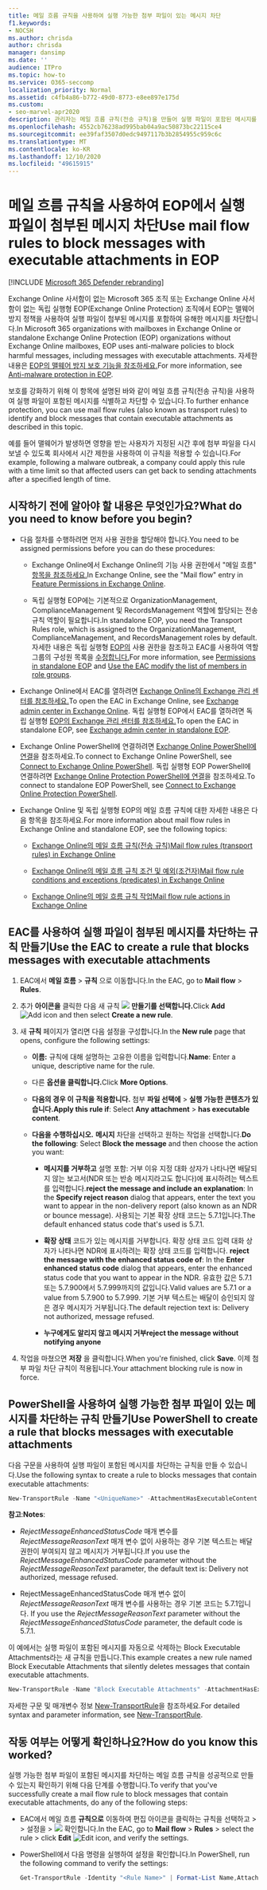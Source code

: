 ```yaml
---
title: 메일 흐름 규칙을 사용하여 실행 가능한 첨부 파일이 있는 메시지 차단
f1.keywords:
- NOCSH
ms.author: chrisda
author: chrisda
manager: dansimp
ms.date: ''
audience: ITPro
ms.topic: how-to
ms.service: O365-seccomp
localization_priority: Normal
ms.assetid: c4fb4a86-b772-49d0-8773-e8ee897e175d
ms.custom:
- seo-marvel-apr2020
description: 관리자는 메일 흐름 규칙(전송 규칙)을 만들어 실행 파일이 포함된 메시지를 차단하는 방법을 배울 수 있습니다.
ms.openlocfilehash: 4552cb76238ad995bab04a9ac50873bc22115ce4
ms.sourcegitcommit: ee39faf3507d0edc9497117b3b2854955c959c6c
ms.translationtype: MT
ms.contentlocale: ko-KR
ms.lasthandoff: 12/10/2020
ms.locfileid: "49615915"
---
```

# <a name="use-mail-flow-rules-to-block-messages-with-executable-attachments-in-eop"></a><span data-ttu-id="2aa25-103">메일 흐름 규칙을 사용하여 EOP에서 실행 파일이 첨부된 메시지 차단</span><span class="sxs-lookup"><span data-stu-id="2aa25-103">Use mail flow rules to block messages with executable attachments in EOP</span></span>

[!INCLUDE [Microsoft 365 Defender rebranding](../includes/microsoft-defender-for-office.md)]


<span data-ttu-id="2aa25-104">Exchange Online 사서함이 없는 Microsoft 365 조직 또는 Exchange Online 사서함이 없는 독립 실행형 EOP(Exchange Online Protection) 조직에서 EOP는 맬웨어 방지 정책을 사용하여 실행 파일이 첨부된 메시지를 포함하여 유해한 메시지를 차단합니다.</span><span class="sxs-lookup"><span data-stu-id="2aa25-104">In Microsoft 365 organizations with mailboxes in Exchange Online or standalone Exchange Online Protection (EOP) organizations without Exchange Online mailboxes, EOP uses anti-malware policies to block harmful messages, including messages with executable attachments.</span></span> <span data-ttu-id="2aa25-105">자세한 내용은 [EOP의 맬웨어 방지 보호 기능을 참조하세요.](anti-malware-protection.md)</span><span class="sxs-lookup"><span data-stu-id="2aa25-105">For more information, see [Anti-malware protection in EOP](anti-malware-protection.md).</span></span>

<span data-ttu-id="2aa25-106">보호를 강화하기 위해 이 항목에 설명된 바와 같이 메일 흐름 규칙(전송 규칙)을 사용하여 실행 파일이 포함된 메시지를 식별하고 차단할 수 있습니다.</span><span class="sxs-lookup"><span data-stu-id="2aa25-106">To further enhance protection, you can use mail flow rules (also known as transport rules) to identify and block messages that contain executable attachments as described in this topic.</span></span>

<span data-ttu-id="2aa25-107">예를 들어 맬웨어가 발생하면 영향을 받는 사용자가 지정된 시간 후에 첨부 파일을 다시 보낼 수 있도록 회사에서 시간 제한을 사용하여 이 규칙을 적용할 수 있습니다.</span><span class="sxs-lookup"><span data-stu-id="2aa25-107">For example, following a malware outbreak, a company could apply this rule with a time limit so that affected users can get back to sending attachments after a specified length of time.</span></span>

## <a name="what-do-you-need-to-know-before-you-begin"></a><span data-ttu-id="2aa25-108">시작하기 전에 알아야 할 내용은 무엇인가요?</span><span class="sxs-lookup"><span data-stu-id="2aa25-108">What do you need to know before you begin?</span></span>

- <span data-ttu-id="2aa25-109">다음 절차를 수행하려면 먼저 사용 권한을 할당해야 합니다.</span><span class="sxs-lookup"><span data-stu-id="2aa25-109">You need to be assigned permissions before you can do these procedures:</span></span>

  - <span data-ttu-id="2aa25-110">Exchange Online에서 Exchange Online의 기능 사용 권한에서 "메일 흐름" [항목을 참조하세요.](https://docs.microsoft.com/Exchange/permissions-exo/feature-permissions)</span><span class="sxs-lookup"><span data-stu-id="2aa25-110">In Exchange Online, see the "Mail flow" entry in [Feature Permissions in Exchange Online](https://docs.microsoft.com/Exchange/permissions-exo/feature-permissions).</span></span>

  - <span data-ttu-id="2aa25-111">독립 실행형 EOP에는 기본적으로 OrganizationManagement, ComplianceManagement 및 RecordsManagement 역할에 할당되는 전송 규칙 역할이 필요합니다.</span><span class="sxs-lookup"><span data-stu-id="2aa25-111">In standalone EOP, you need the Transport Rules role, which is assigned to the OrganizationManagement, ComplianceManagement, and RecordsManagement roles by default.</span></span> <span data-ttu-id="2aa25-112">자세한 내용은 독립 실행형 [EOP의](feature-permissions-in-eop.md) 사용 권한을 참조하고 EAC를 사용하여 역할 그룹의 구성원 목록을 [수정합니다.](manage-admin-role-group-permissions-in-eop.md#use-the-eac-modify-the-list-of-members-in-role-groups)</span><span class="sxs-lookup"><span data-stu-id="2aa25-112">For more information, see [Permissions in standalone EOP](feature-permissions-in-eop.md) and [Use the EAC modify the list of members in role groups](manage-admin-role-group-permissions-in-eop.md#use-the-eac-modify-the-list-of-members-in-role-groups).</span></span>

- <span data-ttu-id="2aa25-113">Exchange Online에서 EAC를 열하려면 [Exchange Online의 Exchange 관리 센터를 참조하세요.](https://docs.microsoft.com/Exchange/exchange-admin-center)</span><span class="sxs-lookup"><span data-stu-id="2aa25-113">To open the EAC in Exchange Online, see [Exchange admin center in Exchange Online](https://docs.microsoft.com/Exchange/exchange-admin-center).</span></span> <span data-ttu-id="2aa25-114">독립 실행형 EOP에서 EAC를 열하려면 독립 실행형 [EOP의 Exchange 관리 센터를 참조하세요.](exchange-admin-center-in-exchange-online-protection-eop.md)</span><span class="sxs-lookup"><span data-stu-id="2aa25-114">To open the EAC in standalone EOP, see [Exchange admin center in standalone EOP](exchange-admin-center-in-exchange-online-protection-eop.md).</span></span>

- <span data-ttu-id="2aa25-115">Exchange Online PowerShell에 연결하려면 [Exchange Online PowerShell에 연결](https://docs.microsoft.com/powershell/exchange/connect-to-exchange-online-powershell)을 참조하세요.</span><span class="sxs-lookup"><span data-stu-id="2aa25-115">To connect to Exchange Online PowerShell, see [Connect to Exchange Online PowerShell](https://docs.microsoft.com/powershell/exchange/connect-to-exchange-online-powershell).</span></span> <span data-ttu-id="2aa25-116">독립 실행형 EOP PowerShell에 연결하려면 [Exchange Online Protection PowerShell에 연결](https://docs.microsoft.com/powershell/exchange/connect-to-exchange-online-protection-powershell)을 참조하세요.</span><span class="sxs-lookup"><span data-stu-id="2aa25-116">To connect to standalone EOP PowerShell, see [Connect to Exchange Online Protection PowerShell](https://docs.microsoft.com/powershell/exchange/connect-to-exchange-online-protection-powershell).</span></span>

- <span data-ttu-id="2aa25-117">Exchange Online 및 독립 실행형 EOP의 메일 흐름 규칙에 대한 자세한 내용은 다음 항목을 참조하세요.</span><span class="sxs-lookup"><span data-stu-id="2aa25-117">For more information about mail flow rules in Exchange Online and standalone EOP, see the following topics:</span></span>

  - [<span data-ttu-id="2aa25-118">Exchange Online의 메일 흐름 규칙(전송 규칙)</span><span class="sxs-lookup"><span data-stu-id="2aa25-118">Mail flow rules (transport rules) in Exchange Online</span></span>](https://docs.microsoft.com/Exchange/security-and-compliance/mail-flow-rules/mail-flow-rules)

  - [<span data-ttu-id="2aa25-119">Exchange Online의 메일 흐름 규칙 조건 및 예외(조건자)</span><span class="sxs-lookup"><span data-stu-id="2aa25-119">Mail flow rule conditions and exceptions (predicates) in Exchange Online</span></span>](https://docs.microsoft.com/Exchange/security-and-compliance/mail-flow-rules/conditions-and-exceptions)

  - [<span data-ttu-id="2aa25-120">Exchange Online의 메일 흐름 규칙 작업</span><span class="sxs-lookup"><span data-stu-id="2aa25-120">Mail flow rule actions in Exchange Online</span></span>](https://docs.microsoft.com/Exchange/security-and-compliance/mail-flow-rules/mail-flow-rule-actions)

## <a name="use-the-eac-to-create-a-rule-that-blocks-messages-with-executable-attachments"></a><span data-ttu-id="2aa25-121">EAC를 사용하여 실행 파일이 첨부된 메시지를 차단하는 규칙 만들기</span><span class="sxs-lookup"><span data-stu-id="2aa25-121">Use the EAC to create a rule that blocks messages with executable attachments</span></span>

1. <span data-ttu-id="2aa25-122">EAC에서 **메일 흐름** \> **규칙** 으로 이동합니다.</span><span class="sxs-lookup"><span data-stu-id="2aa25-122">In the EAC, go to **Mail flow** \> **Rules**.</span></span>

2. <span data-ttu-id="2aa25-123">추가 **아이콘을** 클릭한 다음 새 규칙 ![ ](../../media/ITPro-EAC-AddIcon.png) **만들기를 선택합니다.**</span><span class="sxs-lookup"><span data-stu-id="2aa25-123">Click **Add** ![Add icon](../../media/ITPro-EAC-AddIcon.png) and then select **Create a new rule**.</span></span>

3. <span data-ttu-id="2aa25-124">새 **규칙** 페이지가 열리면 다음 설정을 구성합니다.</span><span class="sxs-lookup"><span data-stu-id="2aa25-124">In the **New rule** page that opens, configure the following settings:</span></span>

   - <span data-ttu-id="2aa25-125">**이름:** 규칙에 대해 설명하는 고유한 이름을 입력합니다.</span><span class="sxs-lookup"><span data-stu-id="2aa25-125">**Name**: Enter a unique, descriptive name for the rule.</span></span>

   - <span data-ttu-id="2aa25-126">다른 **옵션을 클릭합니다.**</span><span class="sxs-lookup"><span data-stu-id="2aa25-126">Click **More Options**.</span></span>

   - <span data-ttu-id="2aa25-127">**다음의 경우 이 규칙을 적용합니다.** 첨부 **파일 선택에** \> **실행 가능한 콘텐츠가 있습니다.**</span><span class="sxs-lookup"><span data-stu-id="2aa25-127">**Apply this rule if**: Select **Any attachment** \> **has executable content**.</span></span>

   - <span data-ttu-id="2aa25-128">**다음을 수행하십시오.** **메시지** 차단을 선택하고 원하는 작업을 선택합니다.</span><span class="sxs-lookup"><span data-stu-id="2aa25-128">**Do the following**: Select **Block the message** and then choose the action you want:</span></span>

     - <span data-ttu-id="2aa25-129">**메시지를 거부하고** 설명 포함:  거부 이유 지정 대화 상자가 나타나면 배달되지 않는 보고서(NDR 또는 반송 메시지라고도 합니다)에 표시하려는 텍스트를 입력합니다.</span><span class="sxs-lookup"><span data-stu-id="2aa25-129">**reject the message and include an explanation**: In the **Specify reject reason** dialog that appears, enter the text you want to appear in the non-delivery report (also known as an NDR or bounce message).</span></span> <span data-ttu-id="2aa25-130">사용되는 기본 확장 상태 코드는 5.7.1입니다.</span><span class="sxs-lookup"><span data-stu-id="2aa25-130">The default enhanced status code that's used is 5.7.1.</span></span>

     - <span data-ttu-id="2aa25-131">**확장 상태** 코드가 있는 메시지를 거부합니다. 확장 상태 코드 입력 대화 상자가 나타나면 NDR에 표시하려는 확장 상태 코드를 입력합니다. </span><span class="sxs-lookup"><span data-stu-id="2aa25-131">**reject the message with the enhanced status code of**:  In the **Enter enhanced status code** dialog that appears, enter the enhanced status code that you want to appear in the NDR.</span></span> <span data-ttu-id="2aa25-132">유효한 값은 5.7.1 또는 5.7.900에서 5.7.999까지의 값입니다.</span><span class="sxs-lookup"><span data-stu-id="2aa25-132">Valid values are 5.7.1 or a value from 5.7.900 to 5.7.999.</span></span> <span data-ttu-id="2aa25-133">기본 거부 텍스트는 배달이 승인되지 않은 경우 메시지가 거부됩니다.</span><span class="sxs-lookup"><span data-stu-id="2aa25-133">The default rejection text is: Delivery not authorized, message refused.</span></span>

     - <span data-ttu-id="2aa25-134">**누구에게도 알리지 않고 메시지 거부**</span><span class="sxs-lookup"><span data-stu-id="2aa25-134">**reject the message without notifying anyone**</span></span>

4. <span data-ttu-id="2aa25-135">작업을 마쳤으면 **저장** 을 클릭합니다.</span><span class="sxs-lookup"><span data-stu-id="2aa25-135">When you're finished, click **Save**.</span></span> <span data-ttu-id="2aa25-136">이제 첨부 파일 차단 규칙이 적용됩니다.</span><span class="sxs-lookup"><span data-stu-id="2aa25-136">Your attachment blocking rule is now in force.</span></span>

## <a name="use-powershell-to-create-a-rule-that-blocks-messages-with-executable-attachments"></a><span data-ttu-id="2aa25-137">PowerShell을 사용하여 실행 가능한 첨부 파일이 있는 메시지를 차단하는 규칙 만들기</span><span class="sxs-lookup"><span data-stu-id="2aa25-137">Use PowerShell to create a rule that blocks messages with executable attachments</span></span>

<span data-ttu-id="2aa25-138">다음 구문을 사용하여 실행 파일이 포함된 메시지를 차단하는 규칙을 만들 수 있습니다.</span><span class="sxs-lookup"><span data-stu-id="2aa25-138">Use the following syntax to create a rule to blocks messages that contain executable attachments:</span></span>

```powershell
New-TransportRule -Name "<UniqueName>" -AttachmentHasExecutableContent $true [-RejectMessageEnhancedStatusCode <5.7.1 | 5.7.900 to 5.7.999>] [-RejectMessageReasonText "<Text>"] [-DeleteMessage $true]
```

<span data-ttu-id="2aa25-139">**참고**:</span><span class="sxs-lookup"><span data-stu-id="2aa25-139">**Notes**:</span></span>

- <span data-ttu-id="2aa25-140">_RejectMessageEnhancedStatusCode_ 매개 변수를 _RejectMessageReasonText_ 매개 변수 없이 사용하는 경우 기본 텍스트는 배달 권한이 부여되지 않고 메시지가 거부됩니다.</span><span class="sxs-lookup"><span data-stu-id="2aa25-140">If you use the _RejectMessageEnhancedStatusCode_ parameter without the _RejectMessageReasonText_ parameter, the default text is: Delivery not authorized, message refused.</span></span>

- <span data-ttu-id="2aa25-141">RejectMessageEnhancedStatusCode 매개 변수 없이 _RejectMessageReasonText_ 매개 변수를 사용하는 경우 기본 코드는 5.7.1입니다. </span><span class="sxs-lookup"><span data-stu-id="2aa25-141">If you use the _RejectMessageReasonText_ parameter without the _RejectMessageEnhancedStatusCode_ parameter, the default code is 5.7.1.</span></span>

<span data-ttu-id="2aa25-142">이 예에서는 실행 파일이 포함된 메시지를 자동으로 삭제하는 Block Executable Attachments라는 새 규칙을 만듭니다.</span><span class="sxs-lookup"><span data-stu-id="2aa25-142">This example creates a new rule named Block Executable Attachments that silently deletes messages that contain executable attachments.</span></span>

```powershell
New-TransportRule -Name "Block Executable Attachments" -AttachmentHasExecutableContent $true -DeleteMessage $true
```

<span data-ttu-id="2aa25-143">자세한 구문 및 매개변수 정보 [New-TransportRule](https://docs.microsoft.com/powershell/module/exchange/new-transportrule)을 참조하세요.</span><span class="sxs-lookup"><span data-stu-id="2aa25-143">For detailed syntax and parameter information, see [New-TransportRule](https://docs.microsoft.com/powershell/module/exchange/new-transportrule).</span></span>

## <a name="how-do-you-know-this-worked"></a><span data-ttu-id="2aa25-144">작동 여부는 어떻게 확인하나요?</span><span class="sxs-lookup"><span data-stu-id="2aa25-144">How do you know this worked?</span></span>

<span data-ttu-id="2aa25-145">실행 가능한 첨부 파일이 포함된 메시지를 차단하는 메일 흐름 규칙을 성공적으로 만들 수 있는지 확인하기 위해 다음 단계를 수행합니다.</span><span class="sxs-lookup"><span data-stu-id="2aa25-145">To verify that you've successfully create a mail flow rule to block messages that contain executable attachments, do any of the following steps:</span></span>

- <span data-ttu-id="2aa25-146">EAC에서 메일 흐름 **규칙으로** 이동하여 편집 아이콘을 클릭하는 규칙을 선택하고 \>  \> 설정을 \>  ![ ](../../media/ITPro-EAC-EditIcon.png) 확인합니다.</span><span class="sxs-lookup"><span data-stu-id="2aa25-146">In the EAC, go to **Mail flow** \> **Rules** \> select the rule \> click **Edit** ![Edit icon](../../media/ITPro-EAC-EditIcon.png), and verify the settings.</span></span>

- <span data-ttu-id="2aa25-147">PowerShell에서 다음 명령을 실행하여 설정을 확인합니다.</span><span class="sxs-lookup"><span data-stu-id="2aa25-147">In PowerShell, run the following command to verify the settings:</span></span>

  ```powershell
  Get-TransportRule -Identity "<Rule Name>" | Format-List Name,AttachmentHasExecutableContent,RejectMessage*,DeleteMessage
  ```
